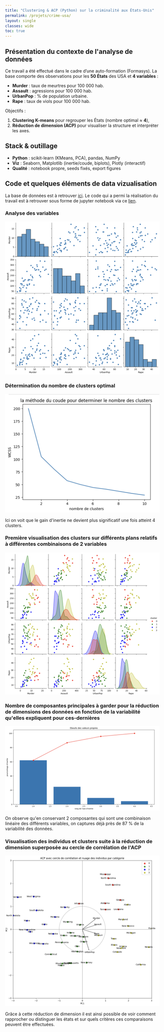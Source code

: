 ```yaml
---
title: "Clustering & ACP (Python) sur la criminalité aux États-Unis"
permalink: /projets/crime-usa/
layout: single
classes: wide
toc: true
---
```

 


## Présentation du contexte de l'analyse de données
Ce travail a été effectué dans le cadre d’une auto-formation (Formasys). La base comporte des observations pour les **50 États** des USA et **4 variables** :  
- **Murder** : taux de meurtres pour 100 000 hab.  
- **Assault** : agressions pour 100 000 hab.  
- **UrbanPop** : % de population urbaine.  
- **Rape** : taux de viols pour 100 000 hab.

Objectifs :  
1) **Clustering K-means** pour regrouper les États (nombre optimal ≈ **4**),  
2) **Réduction de dimension (ACP)** pour visualiser la structure et interpréter les axes.

## Stack & outillage
- **Python** : scikit-learn (KMeans, PCA), pandas, NumPy
- **Viz** : Seaborn, Matplotlib (inertie/coude, biplots), Plotly (interactif)
- **Qualité** : notebook propre, seeds fixés, export figures

## Code et quelques éléments de data vizualisation
La base de données est à retrouver [ici](../asset/Clustering_USA_crime/data/dataset_USA.csv). Le code qui a permi la réalisation du travail est à retrouver sous forme de jupyter notebook via ce [lien](https://github.com/Victorouledi/Portfolio_data_analyst_et_data_scientist_Victor_OULEDI/blob/a56bcd8e730e852f0ed5949ac902ec4b930507d5/docs/asset/Clustering_USA_crime/notebooks/crime_usa_clustering.ipynb).  




### Analyse des variables

![](../asset/Clustering_USA_crime/images/analyse_variable.png)

### Détermination du nombre de clusters optimal

![](../asset/Clustering_USA_crime/images/determination_luster.png)

Ici on voit que le gain d'inertie ne devient plus significatif une fois atteint 4 clusters.

### Première visualisation des clusters sur différents plans relatifs à différentes combinaisons de 2 variables

![](../asset/Clustering_USA_crime/images/vis_2_var.png)

### Nombre de composantes principales à garder pour la réduction de dimensions des données en fonction de la variabilité qu'elles expliquent pour ces-dernières

![](../asset/Clustering_USA_crime/images/PC_to_keep.png)

On observe qu'en conservant 2 composantes qui sont une combinaison linéaire des différents variables, on captures déjà près de 87 % de la variabilité des données. 

### Visualisation des individus et clusters suite à la réduction de dimension superposée au cercle de corrélation de l'ACP

![](../asset/Clustering_USA_crime/images/cercle_correlation.png)

Grâce à cette réduction de dimension il est ainsi possible de voir comment rapprocher ou distinguer les états et sur quels critères ces comparaisons peuvent être effectuées. 
